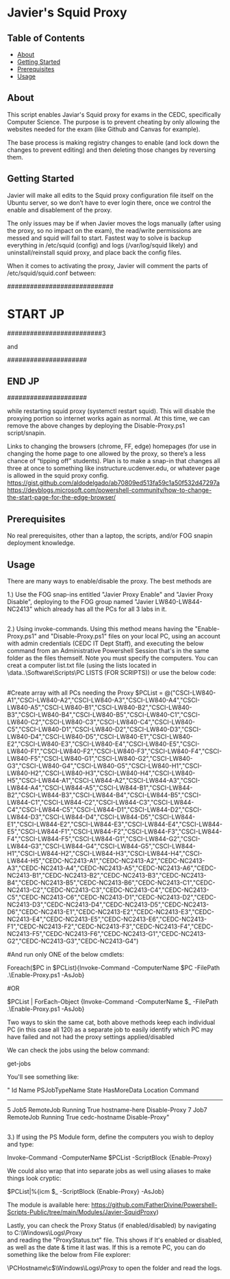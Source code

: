 # Javier's Squid Proxy

## Table of Contents

- [About](#about)
- [Getting Started](#getting_started)
- [Prerequisites](#prerequisites)
- [Usage](#usage)

## About <a name = "about"></a>

This script enables Javiar's Squid proxy for exams in the CEDC, specifically Computer Science.
The purpose is to prevent cheating by only allowing the websites needed for the exam (like Github and Canvas for example).

The base process is making registry changes to enable (and lock down the changes to prevent editing) and then deleting those changes by reversing them.

## Getting Started <a name = "getting_started"></a>

Javier will make all edits to the Squid proxy configuration file itself on the Ubuntu server, so we don’t have to ever login there, once we control the enable and disablement of the proxy. 

The only issues may be if when Javier moves the logs manually (after using the proxy, so no impact on the exam), the read/write permissions are messed and squid will fail to start. Fastest way to solve is backup everything in /etc/squid (config) and logs (/var/log/squid likely) and uninstall/reinstall squid proxy, and place back the config files.


When it comes to activating the proxy, Javier will comment the parts of /etc/squid/squid.conf between:

############################
# START JP
#########################3

and 

 #####################
## END JP
#####################

while restarting squid proxy (systemctl restart squid). This will disable the proxying portion so internet works again as normal. At this time, we can remove the above changes by deploying the Disable-Proxy.ps1 script/snapin.

 
Links to changing the browsers (chrome, FF, edge) homepages  (for use in changing the home page to one allowed by the proxy, so there’s a less chance of “tipping off” students). Plan is to make a snap-in that changes all three at once to something like instructure.ucdenver.edu, or whatever page is allowed in the squid proxy config. 
https://gist.github.com/aldodelgado/ab70809ed513fa59c1a50f532d47297a 
https://devblogs.microsoft.com/powershell-community/how-to-change-the-start-page-for-the-edge-browser/ 


## Prerequisites <a name = "prerequisites"></a>

No real prerequisites, other than a laptop, the scripts, and/or FOG snapin deployment knowledge.



## Usage <a name = "usage"></a>

There are many ways to enable/disable the proxy. The best methods are

1.) Use the FOG snap-ins entitled "Javier Proxy Enable" and "Javier Proxy Disable",
deploying to the FOG group named "Javier LW840-LW844-NC2413" which already has all
the PCs for all 3 labs in it.

##


2.) Using invoke-commands. Using this method means having the "Enable-Proxy.ps1" and "Disable-Proxy.ps1" files on your local PC, using an account with admin credentials (CEDC IT Dept Staff), and executing
the below command from an Administrative Powershell Session that's in the same folder as the files
themself. Note you must specify the computers. You can creat a computer list.txt file (using the lists
located in \\data\..\Software\Scripts\PC LISTS (FOR SCRIPTS)) or use the below code:


##

#Create array with all PCs needing the Proxy
$PCList = @("CSCI-LW840-A1","CSCI-LW840-A2","CSCI-LW840-A3","CSCI-LW840-A4","CSCI-LW840-A5","CSCI-LW840-B1","CSCI-LW840-B2","CSCI-LW840-B3","CSCI-LW840-B4","CSCI-LW840-B5","CSCI-LW840-C1","CSCI-LW840-C2","CSCI-LW840-C3","CSCI-LW840-C4","CSCI-LW840-C5","CSCI-LW840-D1","CSCI-LW840-D2","CSCI-LW840-D3","CSCI-LW840-D4","CSCI-LW840-D5","CSCI-LW840-E1","CSCI-LW840-E2","CSCI-LW840-E3","CSCI-LW840-E4","CSCI-LW840-E5","CSCI-LW840-F1","CSCI-LW840-F2","CSCI-LW840-F3","CSCI-LW840-F4","CSCI-LW840-F5","CSCI-LW840-G1","CSCI-LW840-G2","CSCI-LW840-G3","CSCI-LW840-G4","CSCI-LW840-G5","CSCI-LW840-H1","CSCI-LW840-H2","CSCI-LW840-H3","CSCI-LW840-H4","CSCI-LW840-H5","CSCI-LW844-A1","CSCI-LW844-A2","CSCI-LW844-A3","CSCI-LW844-A4","CSCI-LW844-A5","CSCI-LW844-B1","CSCI-LW844-B2","CSCI-LW844-B3","CSCI-LW844-B4","CSCI-LW844-B5","CSCI-LW844-C1","CSCI-LW844-C2","CSCI-LW844-C3","CSCI-LW844-C4","CSCI-LW844-C5","CSCI-LW844-D1","CSCI-LW844-D2","CSCI-LW844-D3","CSCI-LW844-D4","CSCI-LW844-D5","CSCI-LW844-E1","CSCI-LW844-E2","CSCI-LW844-E3","CSCI-LW844-E4","CSCI-LW844-E5","CSCI-LW844-F1","CSCI-LW844-F2","CSCI-LW844-F3","CSCI-LW844-F4","CSCI-LW844-F5","CSCI-LW844-G1","CSCI-LW844-G2","CSCI-LW844-G3","CSCI-LW844-G4","CSCI-LW844-G5","CSCI-LW844-H1","CSCI-LW844-H2","CSCI-LW844-H3","CSCI-LW844-H4","CSCI-LW844-H5","CEDC-NC2413-A1","CEDC-NC2413-A2","CEDC-NC2413-A3","CEDC-NC2413-A4","CEDC-NC2413-A5","CEDC-NC2413-A6","CEDC-NC2413-B1","CEDC-NC2413-B2","CEDC-NC2413-B3","CEDC-NC2413-B4","CEDC-NC2413-B5","CEDC-NC2413-B6","CEDC-NC2413-C1","CEDC-NC2413-C2","CEDC-NC2413-C3","CEDC-NC2413-C4","CEDC-NC2413-C5","CEDC-NC2413-C6","CEDC-NC2413-D1","CEDC-NC2413-D2","CEDC-NC2413-D3","CEDC-NC2413-D4","CEDC-NC2413-D5","CEDC-NC2413-D6","CEDC-NC2413-E1","CEDC-NC2413-E2","CEDC-NC2413-E3","CEDC-NC2413-E4","CEDC-NC2413-E5","CEDC-NC2413-E6","CEDC-NC2413-F1","CEDC-NC2413-F2","CEDC-NC2413-F3","CEDC-NC2413-F4","CEDC-NC2413-F5","CEDC-NC2413-F6","CEDC-NC2413-G1","CEDC-NC2413-G2","CEDC-NC2413-G3","CEDC-NC2413-G4")




#And run only ONE of the below cmdlets:

Foreach($PC in $PCList){Invoke-Command -ComputerName $PC -FilePath .\Enable-Proxy.ps1 -AsJob}



#OR

$PCList | ForEach-Object {Invoke-Command -ComputerName $_ -FilePath .\Enable-Proxy.ps1 -AsJob}
 



Two ways to skin the same cat, both above methods keep each individual PC (in this case all 120) as a separate job to easily identify which PC may have failed and not had the proxy settings applied/disabled



We can check the jobs using the below command:

get-jobs
 

You'll see something like:

"
Id     Name            PSJobTypeName   State         HasMoreData     Location             Command
--     ----            -------------   -----         -----------     --------             -------
5      Job5            RemoteJob       Running       True            hostname-here        Disable-Proxy
7      Job7            RemoteJob       Running       True            cedc-hostname        Disable-Proxy"



##


3.) If using the PS Module form, define the computers you wish to deploy and type:  


Invoke-Command -ComputerName $PCList -ScriptBlock {Enable-Proxy}


We could also wrap that into separate jobs as well using aliases to make things look cryptic:

$PCList|%{icm $_ -ScriptBlock {Enable-Proxy} -AsJob}


The module is available here: https://github.com/FatherDivine/Powershell-Scripts-Public/tree/main/Modules/Javier-SquidProxy) 




Lastly, you can check the Proxy Status (if enabled/disabled) by navigating to C:\Windows\Logs\Proxy\
and reading the "ProxyStatus.txt" file. This shows if It's enabled or disabled, as well as
the date & time it last was. If this is a remote PC, you can do something like the below from File explorer:

\\PCHostname\c$\Windows\Logs\Proxy to open the folder and read the logs.
